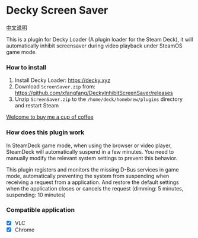 # Decky Screen Saver

[中文说明](./README_ZH.md)

This is a plugin for Decky Loader (A plugin loader for the Steam Deck), it will automatically inhibit screensaver during video playback under SteamOS game mode.

### How to install

1. Install Decky Loader: https://decky.xyz
2. Download `ScreenSaver.zip` from: https://github.com/xfangfang/DeckyInhibitScreenSaver/releases
3. Unzip `ScreenSaver.zip` to the `/home/deck/homebrew/plugins` directory and restart Steam

[Welcome to buy me a cup of coffee](https://www.paypal.me/xfangfang)

### How does this plugin work

In SteamDeck game mode, when using the browser or video player, SteamDeck will automatically suspend in a few minutes. You need to manually modify the relevant system settings to prevent this behavior.

This plugin registers and monitors the missing D-Bus services in game mode, automatically preventing the system from suspending when receiving a request from a application. And restore the default settings when the application closes or cancels the request (dimming: 5 minutes, suspending: 10 minutes)


### Compatible application
- [x] VLC
- [x] Chrome